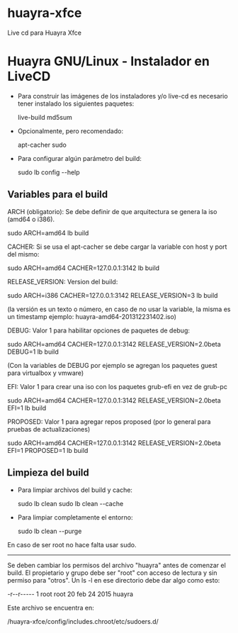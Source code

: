 # huayra-xfce
Live cd para Huayra Xfce

Huayra GNU/Linux - Instalador en LiveCD
=======================================

* Para construir las imágenes de los instaladores y/o live-cd
  es necesario tener instalado los siguientes paquetes:

  live-build
  md5sum

* Opcionalmente, pero recomendado:

  apt-cacher
  sudo

* Para configurar algún parámetro del build:

  sudo lb config --help

Variables para el build
-----------------------

ARCH (obligatorio): Se debe definir de que arquitectura se genera la iso (amd64 o i386).

  sudo ARCH=amd64 lb build

CACHER: Si se usa el apt-cacher se debe cargar la variable con host y port del mismo:

  sudo ARCH=amd64 CACHER=127.0.0.1:3142 lb build

RELEASE_VERSION: Version del build:

  sudo ARCH=i386 CACHER=127.0.0.1:3142 RELEASE_VERSION=3 lb build

  (la versión es un texto o número, en caso de no usar la variable, la misma es un timestamp
   ejemplo: huayra-amd64-201312231402.iso)

DEBUG: Valor 1 para habilitar opciones de paquetes de debug:

  sudo ARCH=amd64 CACHER=127.0.0.1:3142 RELEASE_VERSION=2.0beta DEBUG=1 lb build

  (Con la variables de DEBUG por ejemplo se agregan los paquetes guest para virtualbox y vmware)

EFI: Valor 1 para crear una iso con los paquetes grub-efi en vez de grub-pc

  sudo ARCH=amd64 CACHER=127.0.0.1:3142 RELEASE_VERSION=2.0beta EFI=1 lb build

PROPOSED: Valor 1 para agregar repos proposed (por lo general para pruebas de actualizaciones)

  sudo ARCH=amd64 CACHER=127.0.0.1:3142 RELEASE_VERSION=2.0beta EFI=1 PROPOSED=1 lb build

Limpieza del build
------------------

* Para limpiar archivos del build y cache:

  sudo lb clean
  sudo lb clean --cache

* Para limpiar completamente el entorno:

  sudo lb clean --purge

En caso de ser root no hace falta usar sudo.

---------------------------------------------------------

Se deben cambiar los permisos del archivo "huayra" antes de comenzar el build. 
El propietario y grupo debe ser "root" con acceso de lectura y sin permiso para "otros". 
Un ls -l en ese directorio debe dar algo como esto:

-r--r----- 1 root root 20 feb 24  2015 huayra

Este archivo se encuentra en:

/huayra-xfce/config/includes.chroot/etc/sudoers.d/
